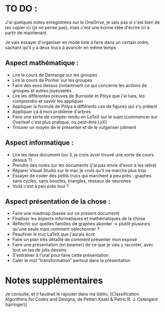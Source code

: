 # TO DO :
J'ai quelques notes enregistrées sur le OneDrive, je sais pas si c'est bien de les copier ici (je ne pense pas), mais c'est une bonne idée d'écrire ici à partir de maintenant.

Je vais essayer d'organiser en mode liste à faire dans un certain ordre, sachant qu'il y a deux trucs à avancer en même temps

## Aspect mathématique :

- Lire le cours de Demange sur les groupes
- Lire le cours de Pontier sur les groupes
- Faire des exos dessus (notamment ce qui concerne les actions de groupes et autres joyeusetés
- Lire les différentes preuves de Burnside et Pólya que j'ai lues, les comprendre et savoir les appliquer
- Appliquer la formule de Pólya à différents cas de figures qui s'y prêtent
- Appliquer ça à mon problème d'arbres
- Faire une sorte de compte-rendu en LaTeX sur le sujet (commencer sur Overleaf c'est plus pratique, ou peut-être LyX)
- Trouver un moyen de le présenter et de le vulgariser joliment


## Aspect informatique :

- Lire les deux document (ou 3, je crois avoir trouvé une sorte de cours dessus ?)
- Prendre des notes sur les documents (j'ai pas envie d'avoir à les relire)
- Réparer Visual Studio sur le mac je crois qu'il ne marche plus trop
- Essayer de coder des petits trucs qui marchent à peu près : graphes sans cycles, sans boucles, triangles, réseaux de neurones
- Voilà c'est à peu près tout ?


## Aspect présentation de la chose :

- Faire une roadmap (basée sur ce présent document)
- Finaliser les aspects informatiques et mathématiques de la chose
- Réfléchir sur quelles familles de graphes aborder -> plutôt plusieurs qu'une seule mais comment sélectionner ?
- Peaufiner le truc LaTeX que j'aurais écrit
- Faire un plan très détaillé de comment présenter mon exposé
- Faire une présentation (en beamer) de ce que je vais y raconter, avec tout un tas de jolis dessins
- S'entraîner à l'oral pour faire cette présentation
- Caler le mot "transformation" partout dans la présentation

# Notes supplémentaires

Je consulte, et il faudrait le rajouter dans ma biblio, [Classification Algorithms for Codes and Designs, de Petteri Kaski & Patric R. J. Ostergard (springer)]
